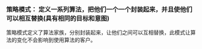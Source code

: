 
### 策略模式： 定义一系列算法，把他们一个一个封装起来，并且使他们可以相互替换(具有相同的目标和意图)

策略模式定义了算法家族，分别封装起来，让他们之间可以互相替换，此模式让算法的变化不会影响到使用算法的客户。
